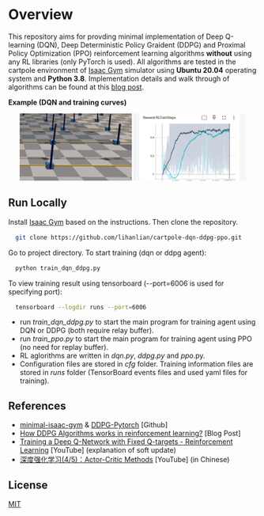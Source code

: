 
# Overview

This repository aims for provding minimal implementation of Deep Q-learning (DQN), Deep Deterministic Policy Graident (DDPG) and Proximal Policy Optimization (PPO) reinforcement learning algorithms **without** using any RL libraries (only PyTorch is used). All algorithms are tested in the cartpole environment of [Isaac Gym](https://github.com/isaac-sim/IsaacGymEnvs) simulator using **Ubuntu 20.04** operating system and **Python 3.8**. Implementation details and walk through of algorithms can be found at this [blog post](https://lihanlian.github.io/posts/blog6).

**Example (DQN and training curves)**
<p align="center">
  <img alt="dqn_result" src="/figs/dqn-result.gif" width="45%" />
  <img alt="tensorboard" src="/figs/tensorboard.png" width="45%" />
</p>

## Run Locally

Install [Isaac Gym](https://github.com/isaac-sim/IsaacGymEnvs) based on the instructions. Then clone the repository.

```bash
  git clone https://github.com/lihanlian/cartpole-dqn-ddpg-ppo.git
```

Go to project directory. To start training (dqn or ddpg agent):
```bash
  python train_dqn_ddpg.py
```
To view training result using tensorboard (--port=6006 is used for specifying port):
```bash
  tensorboard --logdir runs --port=6006
```

 - run _train_dqn_ddpg.py_ to start the main program for training agent using DQN or DDPG (both require relay buffer).
 - run _train_ppo.py_ to start the main program for training agent using PPO (no need for replay buffer). 
 - RL aglorithms are written in _dqn.py_, _ddpg.py_ and _ppo_.py.
 - Configuration files are stored in _cfg_ folder. Training information files are stored in _runs_ folder (TensorBoard events files and used yaml files for training).
 
## References
 - [minimal-isaac-gym](https://github.com/lorenmt/minimal-isaac-gym) & [DDPG-Pytorch](https://github.com/XinJingHao/DDPG-Pytorch) [Github]
 - [How DDPG Algorithms works in reinforcement learning?](https://medium.com/@amaresh.dm/how-ddpg-deep-deterministic-policy-gradient-algorithms-works-in-reinforcement-learning-117e6a932e68) [Blog Post]
 - [Training a Deep Q-Network with Fixed Q-targets - Reinforcement Learning](https://www.youtube.com/watch?v=xVkPh9E9GfE&t=316s) [YouTube] (explanation of soft update)
 - [深度强化学习(4/5)：Actor-Critic Methods](https://www.youtube.com/watch?v=xjd7Jq9wPQY&list=PLvOO0btloRnsiqM72G4Uid0UWljikENlU&index=5) [YouTube] (in Chinese)

## License

[MIT](./LICENSE)